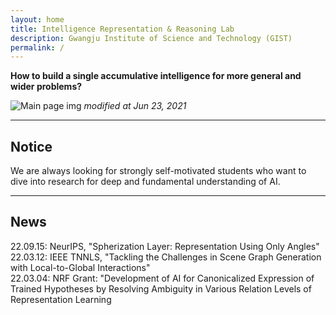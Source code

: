 ```yaml
---
layout: home
title: Intelligence Representation & Reasoning Lab
description: Gwangju Institute of Science and Technology (GIST)
permalink: /
---
```


<b> How to build a single accumulative intelligence for more general and wider problems? </b> 

![Main page img](assets/img/Lab_Vision.png)
*modified at Jun 23, 2021*

---


## Notice
We are always looking for strongly self-motivated students who want to dive into research for deep and fundamental understanding of AI.

---

## News
<!-- Content here would shop up above your list of posts -->
22.09.15: NeurIPS, "Spherization Layer: Representation Using Only Angles"<br/>
22.03.12: IEEE TNNLS, "Tackling the Challenges in Scene Graph Generation with Local-to-Global Interactions"<br/>
22.03.04: NRF Grant: "Development of AI for Canonicalized Expression of Trained Hypotheses by Resolving Ambiguity in Various Relation Levels of Representation Learning <br/>


<!--
## Research Infra
---
**1. Researchers**
- 15+ Ph.D, M.Sc. students, and B.Sc. students

**2. Computing Infra**
- IRR Lab private server room and servers
- GIST AI Graduate School Servers
- GIST AI Research Center Servers

**3. Funding**
![fundings_logo](assets/img/Funding.png)
 -->